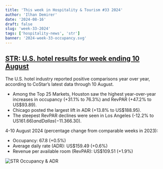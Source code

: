 ```yaml
---
title: 'This week in Hospitality & Tourism #33 2024'
author: 'Ilhan Demirer'
date: '2024-08-16'
draft: false
slug: 'week-33-2024'
tags: ['hospitality-news', 'str']
banner: '2024-week-33-occupancy.svg'
---
```


## [STR: U.S. hotel results for week ending 10 August](https://str.com/press-release/us-hotel-results-week-ending-10-august)

The U.S. hotel industry reported positive comparisons year over year, according to CoStar’s latest data through 10 August.

- Among the Top 25 Markets, Houston saw the highest year-over-year increases in occupancy (+31.1% to 76.3%) and RevPAR (+47.2% to US$93.89).
- Chicago posted the largest lift in ADR (+13.8% to US$188.95).
- The steepest RevPAR declines were seen in Los Angeles (-12.2% to US$161.66) and Dallas (-11.3% to US$66.30).

4-10 August 2024 (percentage change from comparable weeks in 2023):

- Occupancy: 67.8 (+0.5%)
- Average daily rate (ADR): US$159.49 (+0.6%)
- Revenue per available room (RevPAR): US$109.51 (+1.9%)

![STR Occupancy & ADR](/images/blogimages/2024-week-33-occupancy.svg)
